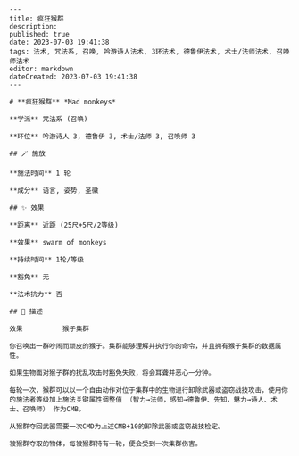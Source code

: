 
    ---
    title: 疯狂猴群
    description: 
    published: true
    date: 2023-07-03 19:41:38
    tags: 法术, 咒法系, 召唤, 吟游诗人法术, 3环法术, 德鲁伊法术, 术士/法师法术, 召唤师法术
    editor: markdown
    dateCreated: 2023-07-03 19:41:38
    ---

    # **疯狂猴群** *Mad monkeys*

    **学派** 咒法系 (召唤) 

    **环位** 吟游诗人 3, 德鲁伊 3, 术士/法师 3, 召唤师 3

    ## 🪄 施放

    **施法时间** 1 轮

    **成分** 语言, 姿势, 圣徽

    ## ✨ 效果  

    **距离** 近距 (25尺+5尺/2等级) 

    **效果** swarm of monkeys 

    **持续时间** 1轮/等级 

    **豁免** 无

    **法术抗力** 否

    ## 📖 描述

    效果          猴子集群

    你召唤出一群吵闹而顽皮的猴子。集群能够理解并执行你的命令，并且拥有猴子集群的数据属性。

    如果生物面对猴子群的扰乱攻击时豁免失败，将会耳聋并恶心一分钟。

    每轮一次，猴群可以以一个自由动作对位于集群中的生物进行卸除武器或盗窃战技攻击，使用你的施法者等级加上施法关键属性调整值 （智力→法师，感知→德鲁伊、先知，魅力→诗人、术士、召唤师） 作为CMB。

    从猴群夺回武器需要一次CMD为上述CMB+10的卸除武器或盗窃战技检定。

    被猴群夺取的物体，每被猴群持有一轮，便会受到一次集群伤害。
    